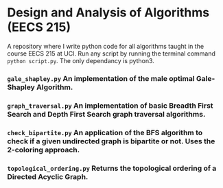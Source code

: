 # Design and Analysis of Algorithms (EECS 215)
A repository where I write python code for all algorithms taught in the course EECS 215 at UCI. Run any script by running the terminal command `python script.py`. The only dependancy is python3.

### `gale_shapley.py` An implementation of the male optimal Gale-Shapley Algorithm.
### `graph_traversal.py` An implementation of basic Breadth First Search and Depth First Search graph traversal algorithms.
### `check_bipartite.py` An application of the BFS algorithm to check if a given undirected graph is bipartite or not. Uses the 2-coloring approach.
### `topological_ordering.py` Returns the topological ordering of a Directed Acyclic Graph.